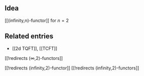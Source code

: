 
## Idea

[[(infinity,n)-functor]] for $n = 2$

## Related entries

* [[2d TQFT]], [[TCFT]]

[[!redirects (∞,2)-functors]]

[[!redirects (infinity,2)-functor]]
[[!redirects (infinity,2)-functors]]
